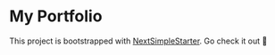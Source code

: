 # My Portfolio

This project is bootstrapped with [NextSimpleStarter](https://github.com/ooade/NextSimpleStarter). Go check it out :rocket:
